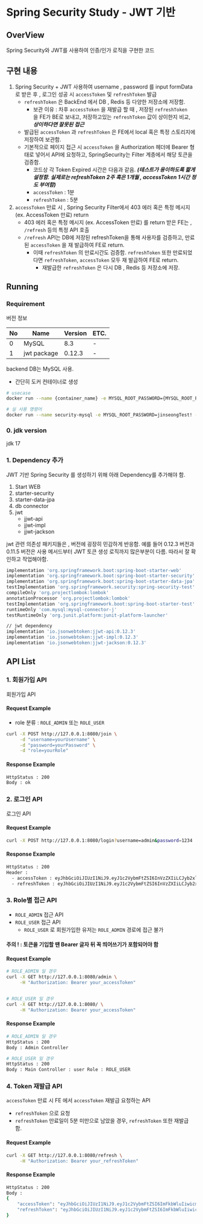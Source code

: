 # Spring Security Study - JWT 기반
## OverView
Spring Security와 JWT를 사용하여 인증/인가 로직을 구현한 코드 

## 구현 내용
1. Spring Security + JWT 사용하여 username , password 를 input formData로 받은 후 , 로그인 성공 시 ```accessToken``` 및 ```refreshToken``` 발급 
   - ```refreshToken``` 은 BackEnd 에서 DB , Redis 등 다양한 저장소에 저장함.
     - 보관 이유 : 차후 ```accessToken``` 을 재발급 할 때 , 저장된 ```refreshToken ``` 을 FE가 BE로 보내고,  저장하고있는 ```refreshToken``` 값이 상이한지 비교, ***상이하다면 잘못된 접근***
   - 발급된 ```accessToken``` 과 ```refreshToken``` 은 FE에서 local 혹은 특정 스토리지에 저장하여 보관함.
   - 기본적으로 페이지 접근 시 ```accessToken``` 을 Authorization 헤더에 Bearer 형태로 넣어서 API에 요청하고, SpringSecurity는 Filter 계층에서 해당 토큰을 검증함.
     - 코드상 각 Token Expired 시간은 다음과 같음. ***(테스트가 용이하도록 짧게 설정함. 실제로는 refreshToken 2주 혹은 1개월 , accessToken 1시간 정도 부여함)***
     - ```accessToken``` : 1분
     - ```refreshToken``` : 5분
2. ```accessToken``` 만료 시 , Spring Security Filter에서 403 에러 혹은 특정 메시지 (ex. AccessToken 만료) return
   - 403 에러 혹은 특정 메시지 (ex. AccessToken 만료) 를 return 받은 FE는 , ```/refresh``` 등의 특정 API 호출
   - ```/refresh``` API는 DB에 저장된 refreshToken을 통해 사용자를 검증하고, 만료된 ```accessToken``` 을 재 발급하여 FE로 return.
     - 이때 ```refreshToken``` 의 만료시간도 검증함. ```refreshToken``` 또한 만료되었다면 ```refreshToken```, ```accessToken``` 모두 재 발급하여 FE로 return.
       - 재발급한 ```refreshToken``` 은 다시 DB , Redis 등 저장소에 저장.

## Running
### Requirement
버전 정보

| No | Name        | Version | ETC. |
|----|-------------|---------|------|
| 0  | MySQL       | 8.3     | -    |
| 1  | jwt package | 0.12.3  | -    |


backend DB는 MySQL 사용.
- 간단히 도커 컨테이너로 생성
```bash
# usecase
docker run --name {container_name} -e MYSQL_ROOT_PASSWORD={MYSQL_ROOT_PASSWORD} -d -p 3306:3306 mysql:8.3

# 실 사용 명령어
docker run --name security-mysql -e MYSQL_ROOT_PASSWORD=jinseongTest! -d -p 3306:3306 mysql:8.3
```


### 0. jdk version
jdk 17

### 1. Dependency 추가
JWT 기반 Spring Security 를 생성하기 위해 아래 Dependency를 추가해야 함.
1. Start WEB
2. starter-security
3. starter-data-jpa
4. db connector
5. jwt 
    - jjwt-api
    - jjwt-impl
    - jjwt-jackson

jwt 관련 의존성 패키지들은 , 버전에 굉장히 민감하게 반응함. 예를 들어 0.12.3 버전과 0.11.5 버전은 사용 메서드부터 JWT 토큰 생성 로직까지 많은부분이 다름.
따라서 잘 확인하고 작업해야함.

```bash
implementation 'org.springframework.boot:spring-boot-starter-web'
implementation 'org.springframework.boot:spring-boot-starter-security'
implementation 'org.springframework.boot:spring-boot-starter-data-jpa'
testImplementation 'org.springframework.security:spring-security-test'
compileOnly 'org.projectlombok:lombok'
annotationProcessor 'org.projectlombok:lombok'
testImplementation 'org.springframework.boot:spring-boot-starter-test'
runtimeOnly 'com.mysql:mysql-connector-j'
testRuntimeOnly 'org.junit.platform:junit-platform-launcher'

// jwt dependency
implementation 'io.jsonwebtoken:jjwt-api:0.12.3'
implementation 'io.jsonwebtoken:jjwt-impl:0.12.3'
implementation 'io.jsonwebtoken:jjwt-jackson:0.12.3'
```


## API List
### 1. 회원가입 API
회원가입 API
#### Request Example
- role 분류 : ```ROLE_ADMIN``` 또는 ```ROLE_USER```
```bash
curl -X POST http://127.0.0.1:8080/join \
     -d "username=yourUsername" \
     -d "password=yourPassword" \
     -d "role=yourRole"
```

#### Response Example
```bash
HttpStatus : 200
Body : ok
```

### 2. 로그인 API
로그인 API
#### Request Example
```bash
curl -X POST http://127.0.0.1:8080/login?username=admin&password=1234
```

#### Response Example
```bash
HttpStatus : 200
Header : 
  - accessToken : eyJhbGciOiJIUzI1NiJ9.eyJ1c2VybmFtZSI6InVzZXIiLCJyb2xlIjoiUk9MRV9VU0VSIiwiZXhwIjoxNzE1NzEyMTczfQ.CuYibmYH-aNWHfgXnV2m9Q-mYv7bEU1Y3z7ylAI8Zbo
  - refreshToken : eyJhbGciOiJIUzI1NiJ9.eyJ1c2VybmFtZSI6InVzZXIiLCJyb2xlIjoiUk9MRV9VU0VSIiwiZXhwIjoxNzE1NzEyNzEzfQ.ZVQi3ssn9bZI1vNfkcmsq4_0mHQuYuw7FcGBrYNXQUs
```


### 3. Role별 접근 API
- ```ROLE_ADMIN``` 접근 API
- ```ROLE_USER``` 접근 API
  - ```ROLE_USER``` 로 회원가입한 유저는 ```ROLE_ADMIN``` 경로에 접근 불가

#### 주의 ! : 토큰을 기입할 땐 Bearer 글자 뒤 꼭 띄어쓰기가 포함되어야 함
#### Request Example
```bash
# ROLE_ADMIN 일 경우
curl -X GET http://127.0.0.1:8080/admin \
     -H "Authorization: Bearer your_accessToken"


# ROLE_USER 일 경우
curl -X GET http://127.0.0.1:8080/ \
     -H "Authorization: Bearer your_accessToken"
```


#### Response Example
```bash
# ROLE_ADMIN 일 경우
HttpStatus : 200
Body : Admin Controller

# ROLE_USER 일 경우
HttpStatus : 200
Body : Main Controller : user Role : ROLE_USER
```

### 4. Token 재발급 API
```accessToken``` 만료 시 FE 에서 ```accessToken``` 재발급 요청하는 API
- ```refreshToken``` 으로 요청
- ```refreshToken``` 만료일이 5분 미만으로 남았을 경우, ```refreshToken``` 또한 재발급 함.
#### Request Example
```bash
curl -X GET http://127.0.0.1:8080/refresh \
     -H "Authorization: Bearer your_refreshToken"
```

#### Response Example
```bash
HttpStatus : 200
Body : 
{
    "accessToken": "eyJhbGciOiJIUzI1NiJ9.eyJ1c2VybmFtZSI6ImFkbWluIiwicm9sZSI6IlJPTEVfQURNSU4iLCJleHAiOjE3MTU3MDkzNjN9.vQErpcgHGvjC-f7YdLWsC8tvK8jYRO3xQY_ubRrM4iY",
    "refreshToken": "eyJhbGciOiJIUzI1NiJ9.eyJ1c2VybmFtZSI6ImFkbWluIiwicm9sZSI6IlJPTEVfQURNSU4iLCJleHAiOjE3MTU3MDk5MDN9.rjtfXGWbitlEp3m7lpBP-X9EwqK-VSTRKGbN9Jm5Rgg"
}
```